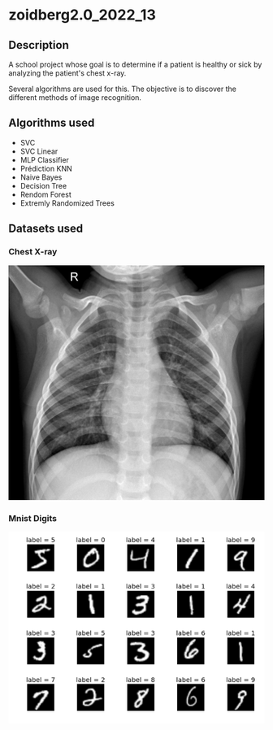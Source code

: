 # zoidberg2.0_2022_13

## Description

A school project whose goal is to determine if a patient is healthy or sick by analyzing the patient's chest x-ray.

Several algorithms are used for this. The objective is to discover the different methods of image recognition.

## Algorithms used

* SVC
* SVC Linear
* MLP Classifier
* Prédiction KNN
* Naive Bayes
* Decision Tree
* Rendom Forest
* Extremly Randomized Trees

## Datasets used

### Chest X-ray
![](exemple-dataset.jpeg)

### Mnist Digits
![](Mnist.png)
